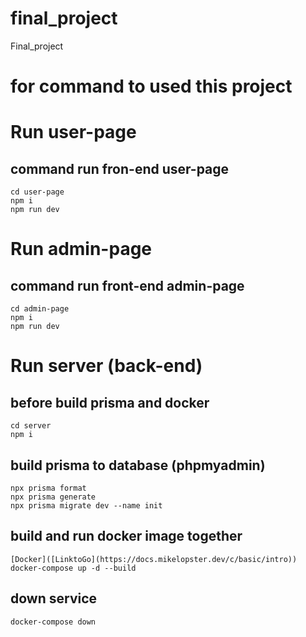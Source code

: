 # final_project
Final_project

# for command to used this project
# Run user-page 
  ## command run fron-end user-page
    cd user-page
    npm i
    npm run dev
  
# Run admin-page 
  ## command run front-end admin-page
    cd admin-page
    npm i
    npm run dev

# Run server (back-end)
  ## before build prisma and docker
    cd server
    npm i
  
  ## build prisma to database (phpmyadmin)
    npx prisma format
    npx prisma generate
    npx prisma migrate dev --name init
    
  ## build and run docker image together
    [Docker]([LinktoGo](https://docs.mikelopster.dev/c/basic/intro))
    docker-compose up -d --build
  ## down service
    docker-compose down

